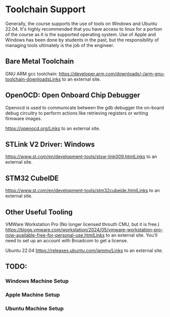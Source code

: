 # Toolchain Support

Generally, the course supports the use of tools on Windows and Ubuntu 22.04.  It's highly recommended that you have access to linux for a portion of the course as it is the supported operating system.  Use of Apple and Windows has been done by students in the past, but the responsibility of managing tools ultimately is the job of the engineer.

## Bare Metal Toolchain
GNU ARM gcc toolchain: https://developer.arm.com/downloads/-/arm-gnu-toolchain-downloadsLinks to an external site.

## OpenOCD: Open Onboard Chip Debugger
Openocd is used to communicate between the gdb debugger the on-board debug circuitry to perform actions like retrieving registers or writing firmware images.

https://openocd.org/Links to an external site.

## STLink V2 Driver: Windows


https://www.st.com/en/development-tools/stsw-link009.htmlLinks to an external site. 

 

## STM32 CubeIDE
https://www.st.com/en/development-tools/stm32cubeide.htmlLinks to an external site. 

## Other Useful Tooling
VMWare Workstation Pro (No longer licensed throuth CMU, but it is free.) https://blogs.vmware.com/workstation/2024/05/vmware-workstation-pro-now-available-free-for-personal-use.htmlLinks to an external site.  You'll need to set up an account with Broadcom to get a license.  

Ubuntu 22.04  https://releases.ubuntu.com/jammy/Links to an external site. 

## TODO:
### Windows Machine Setup



### Apple Machine Setup
### Ubuntu Machine Setup